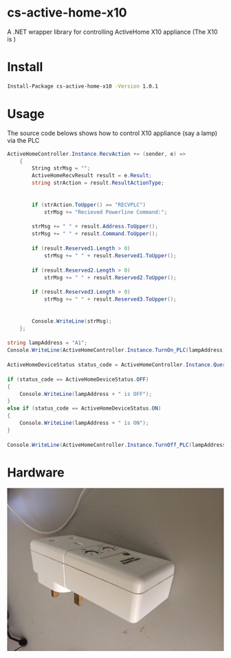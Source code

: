 # cs-active-home-x10

A .NET wrapper library for controlling ActiveHome X10 appliance (The X10  is )

# Install

```bash
Install-Package cs-active-home-x10 -Version 1.0.1
```

# Usage

The source code belows shows how to control X10 appliance (say a lamp) via the PLC

```cs
ActiveHomeController.Instance.RecvAction += (sender, e) =>
	{
		String strMsg = "";
		ActiveHomeRecvResult result = e.Result;
		string strAction = result.ResultActionType;
		

		if (strAction.ToUpper() == "RECVPLC")
			strMsg += "Recieved Powerline Command:";

		strMsg += " " + result.Address.ToUpper();
		strMsg += " " + result.Command.ToUpper();

		if (result.Reserved1.Length > 0)
			strMsg += " " + result.Reserved1.ToUpper();

		if (result.Reserved2.Length > 0)
			strMsg += " " + result.Reserved2.ToUpper();

		if (result.Reserved3.Length > 0)
			strMsg += " " + result.Reserved3.ToUpper();
		

		Console.WriteLine(strMsg);
	};

string lampAddress = "A1";
Console.WriteLine(ActiveHomeController.Instance.TurnOn_PLC(lampAddress));

ActiveHomeDeviceStatus status_code = ActiveHomeController.Instance.Query_PLC(lampAddress);

if (status_code == ActiveHomeDeviceStatus.OFF)
{
	Console.WriteLine(lampAddress + " is OFF");
}
else if (status_code == ActiveHomeDeviceStatus.ON)
{
	Console.WriteLine(lampAddress + " is ON");
}

Console.WriteLine(ActiveHomeController.Instance.TurnOff_PLC(lampAddress));

```

# Hardware

![This is the AM12U](AM12U.jpg "This is the AM12U")
